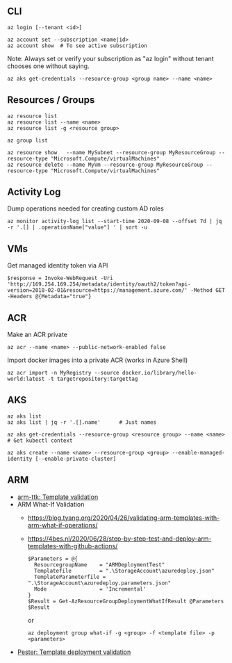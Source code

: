
## CLI

    az login [--tenant <id>]
    
    az account set --subscription <name|id>
    az account show  # To see active subscription
    
Note: Always set or verify your subscription as "az login" without tenant chooses one without saying.
    
    az aks get-credentials --resource-group <group name> --name <name>

## Resources / Groups

    az resource list
    az resource list --name <name>
    az resource list -g <resource group>
    
    az group list
    
    az resource show   --name MySubnet --resource-group MyResourceGroup --resource-type "Microsoft.Compute/virtualMachines"
    az resource delete --name MyVm --resource-group MyResourceGroup --resource-type "Microsoft.Compute/virtualMachines"     

## Activity Log

Dump operations needed for creating custom AD roles

    az monitor activity-log list --start-time 2020-09-08 --offset 7d | jq -r '.[] | .operationName["value"] ' | sort -u

## VMs

Get managed identity token via API

    $response = Invoke-WebRequest -Uri 'http://169.254.169.254/metadata/identity/oauth2/token?api-version=2018-02-01&resource=https://management.azure.com/' -Method GET -Headers @{Metadata="true"}

## ACR

Make an ACR private

    az acr --name <name> --public-network-enabled false

Import docker images into a private ACR (works in Azure Shell)

    az acr import -n MyRegistry --source docker.io/library/hello-world:latest -t targetrepository:targettag

## AKS

    az aks list
    az aks list | jq -r '.[].name'      # Just names
    
    az aks get-credentials --resource-group <resource group> --name <name>      # Get kubectl context
    
    az aks create --name <name> --resource-group <group> --enable-managed-identity [--enable-private-cluster] 

## ARM

- [arm-ttk: Template validation](https://dev.to/omiossec/how-to-test-your-azure-arm-template-with-arm-template-toolkit-arm-ttk-2492)
- ARM What-If Validation
  - https://blog.tyang.org/2020/04/26/validating-arm-templates-with-arm-what-if-operations/
  - https://4bes.nl/2020/06/28/step-by-step-test-and-deploy-arm-templates-with-github-actions/
  
        $Parameters = @{
          ResourcegroupName    = "ARMDeploymentTest"
          Templatefile         = ".\StorageAccount\azuredeploy.json"
          TemplateParameterfile = ".\StorageAccount\azuredeploy.parameters.json"
          Mode                 = 'Incremental'
        }
        $Result = Get-AzResourceGroupDeploymentWhatIfResult @Parameters
        $Result
        
     or
     
        az deployment group what-if -g <group> -f <template file> -p <parameters>
  
- [Pester: Template deployment validation](https://medium.com/charot/test-arm-templates-using-pester-azure-devops-837b5006c30c)

<?youtube,zzRPC8uApM4,Azure Logging Intro?>
